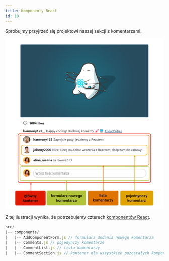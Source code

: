 ```yaml
---
title: Komponenty React
id: 10
---
```


Spróbujmy przyjrzeć się projektowi naszej sekcji z komentarzami.

![Podział na komponenty](./komponenty-react.png)

Z tej ilustracji wynika, że potrzebujemy czterech <a href="/glossary/komponent/" target="_blank">komponentów React</a>.

```js
src/
|-- components/
|   |-- AddComponentForm.js // formularz dodania nowego komentarza
|   |-- Comments.js // pojedynczy komentarze
|   |-- CommentList.js // lista komentarzy
|   |-- CommentSection.js // kontener dla wszystkich pozostałych komponentów
```
